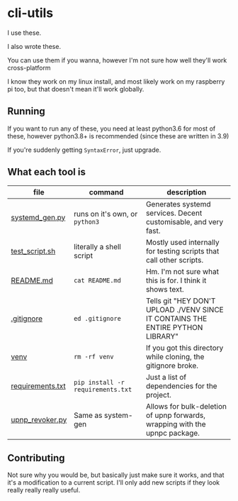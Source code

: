 # cli-utils
I use these.

I also wrote these.

You can use them if you wanna, however I'm not sure how well they'll work cross-platform

I know they work on my linux install, and most likely work on my raspberry pi too,
but that doesn't mean it'll work globally.

## Running
If you want to run any of these, you need at least python3.6 for most of these,
however python3.8+ is recommended (since these are written in 3.9)

If you're suddenly getting `SyntaxError`, just upgrade.

## What each tool is

|                file               |             command            |                            description                              |
| --------------------------------- | ------------------------------ | ------------------------------------------------------------------- |
| [systemd_gen.py](/scripts/systemd_gen.py) | runs on it's own, or `python3` | Generates systemd services. Decent customisable, and very fast.     |
| [test_script.sh](/test_script.sh) | literally a shell script       | Mostly used internally for testing scripts that call other scripts. |
| [README.md](/README.md)           | `cat README.md`                | Hm. I'm not sure what this is for. I think it shows text.           |
| [.gitignore](/.gitignore)         | `ed .gitignore`                | Tells git "HEY DON'T UPLOAD ./VENV SINCE IT CONTAINS THE ENTIRE PYTHON LIBRARY" |
| [venv](https://youtu.be/dQw4w9WgXcQ) | `rm -rf venv`                  | If you got this directory while cloning, the gitignore broke.       |
| [requirements.txt](/requirements.txt) | `pip install -r requirements.txt` | Just a list of dependencies for the project.                 |
| [upnp_revoker.py](/scripts/upnp_revoker.py) | Same as system-gen           | Allows for bulk-deletion of upnp forwards, wrapping with the upnpc package. |

## Contributing
Not sure why you would be, but basically just make sure it works, and that it's a modification to a current script.
I'll only add new scripts if they look really really really useful.
